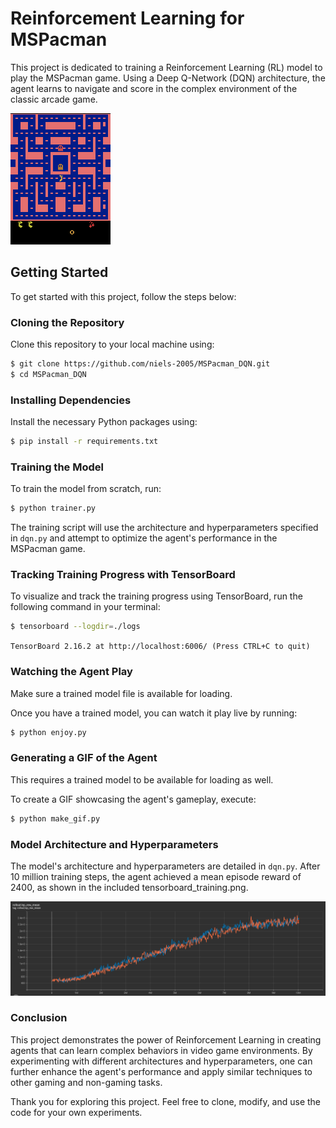 # Reinforcement Learning for MSPacman

This project is dedicated to training a Reinforcement Learning (RL) model to play the MSPacman game. Using a Deep Q-Network (DQN) architecture, the agent learns to navigate and score in the complex environment of the classic arcade game.

![MSPacman Gif](mspacman.gif)


## Getting Started

To get started with this project, follow the steps below:


### Cloning the Repository

Clone this repository to your local machine using:

```sh
$ git clone https://github.com/niels-2005/MSPacman_DQN.git
$ cd MSPacman_DQN
```


### Installing Dependencies

Install the necessary Python packages using:

```sh
$ pip install -r requirements.txt
```


### Training the Model

To train the model from scratch, run:

```sh
$ python trainer.py
```

The training script will use the architecture and hyperparameters specified in `dqn.py` and attempt to optimize the agent's performance in the MSPacman game.


### Tracking Training Progress with TensorBoard

To visualize and track the training progress using TensorBoard, run the following command in your terminal:

```sh
$ tensorboard --logdir=./logs
```

`TensorBoard 2.16.2 at http://localhost:6006/ (Press CTRL+C to quit)`


### Watching the Agent Play

Make sure a trained model file is available for loading.

Once you have a trained model, you can watch it play live by running:

```sh
$ python enjoy.py
```


### Generating a GIF of the Agent

This requires a trained model to be available for loading as well.

To create a GIF showcasing the agent's gameplay, execute:

```sh
$ python make_gif.py
```


### Model Architecture and Hyperparameters

The model's architecture and hyperparameters are detailed in `dqn.py`. 
After 10 million training steps, the agent achieved a mean episode reward of 2400, as shown in the included tensorboard_training.png.

![Tensorboard Training](tensorboard_training.png)


### Conclusion

This project demonstrates the power of Reinforcement Learning in creating agents that can learn complex behaviors in video game environments. By experimenting with different architectures and hyperparameters, one can further enhance the agent's performance and apply similar techniques to other gaming and non-gaming tasks.

Thank you for exploring this project. Feel free to clone, modify, and use the code for your own experiments.